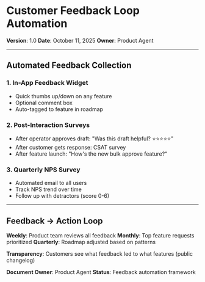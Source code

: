 # Customer Feedback Loop Automation

**Version**: 1.0
**Date**: October 11, 2025
**Owner**: Product Agent

---

## Automated Feedback Collection

### 1. In-App Feedback Widget

- Quick thumbs up/down on any feature
- Optional comment box
- Auto-tagged to feature in roadmap

### 2. Post-Interaction Surveys

- After operator approves draft: "Was this draft helpful? ⭐⭐⭐⭐⭐"
- After customer gets response: CSAT survey
- After feature launch: "How's the new bulk approve feature?"

### 3. Quarterly NPS Survey

- Automated email to all users
- Track NPS trend over time
- Follow up with detractors (score 0-6)

---

## Feedback → Action Loop

**Weekly**: Product team reviews all feedback
**Monthly**: Top feature requests prioritized
**Quarterly**: Roadmap adjusted based on patterns

**Transparency**: Customers see what feedback led to what features (public changelog)

**Document Owner**: Product Agent
**Status**: Feedback automation framework
